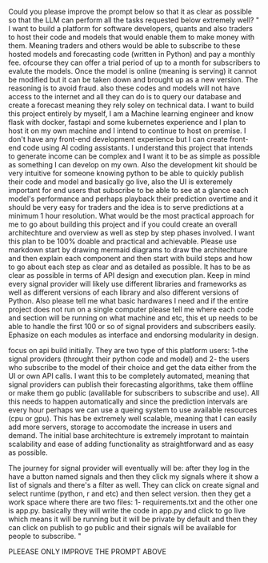 Could you please improve the prompt below so that it as clear as possible so that the LLM can perform all the tasks requested below extremely well?
"
I want to build a platform for software developers, quants and also traders to host their code and models that would enable them to make money with them. Meaning traders and others would be able to subscribe to these hosted models and forecasting code (written in Python) and pay a monthly fee. ofcourse they can offer a trial period of up to a month for subscribers to evalute the models. Once the model is online (meaning is serving) it cannot be modified but it can be taken down and brought up as a new version. The reasoning is to avoid fraud. also these codes and models will not have access to the internet and all they can do is to query our database and create a forecast meaning they rely soley on technical data. I want to build this project entirely by myself, I am a Machine learning engineer and know flask with docker, fastapi and some kubernetes experience and I plan to host it on my own machine and I intend to continue to host on premise. I don't have any front-end development experience but I can create front-end code using AI coding assistants. I understand this project that intends to generate income can be complex and I want it to be as simple as possible as something I can develop on my own. Also the development kit should be very intuitive for someone knowing python to be able to quickly publish their code and model and basically go live, also the UI is exteremely important for end users that subscribe to be able to see at a glance each model's performance and perhaps playback their prediction overtime and it should be very easy for traders and the idea is to serve predictions at a minimum 1 hour resolution. What would be the most practical approach for me to go about building this project and if you could create an overall architechture and overview as well as step by step phases involved. I want this plan to be 100% doable and practical and achievable. Please use markdown start by drawing mermaid diagrams to draw the architechture  and then explain each component and then start with build steps and how to go about each step as clear and as detailed as possible. It has to be as clear as possible in terms of API design and execution plan. Keep in mind every signal provider will likely use different libraries and frameworks as well as different versions of each library and also different versions of Python. Also please tell me what basic hardwares I need and if the entire project does not run on a single computer please tell me where each code and section will be running on what machine and etc, this et up needs to be able to handle the first 100 or so of signal providers and subscribers easily. Ephasize on each modules as interface and endorsing modularity in design.

focus on api build initially. They are two type of this platform users: 1-the signal providers (throught their python code and model) and 2- the users who subscribe to the model of their choice and get the data either from the UI or own API calls. I want this to be completely automated, meaning that signal providers can publish their forecasting algorithms, take them offline or make them go public (avalilable for subscribers to subscribe and use). All this needs to happen automatically and since the prediction intervals are every hour perhaps we can use a queing system to use available resources (cpu or gpu). This has be extremely well scalable, meaning that I can easily add more servers, storage to accomodate the increase in users and demand. The initial base architechture is extremely improtant to maintain scalability and ease of adding functionality as straightforward and as easy as possible.

The journey for signal provider will eventually will be: after they log in the have a button named signals and then they click my signals where it show a list of signals and there's a filter as well. They can click on create signal and select runtime (python, r and etc) and then select version. then they get a work space where there are two files: 1- requirements.txt and the other one is app.py. basically they will write the code in app.py and click to go live which means it will be running but it will be private by default and then they can click on publish to go public and their signals will be available for people to subscribe.
"


PLEEASE ONLY IMPROVE THE PROMPT ABOVE
